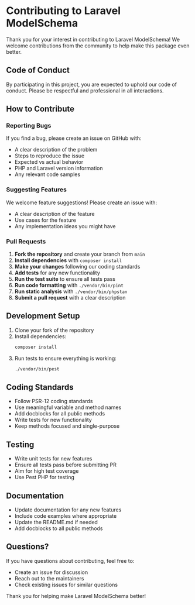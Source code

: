 # Contributing to Laravel ModelSchema

Thank you for your interest in contributing to Laravel ModelSchema! We welcome contributions from the community to help make this package even better.

## Code of Conduct

By participating in this project, you are expected to uphold our code of conduct. Please be respectful and professional in all interactions.

## How to Contribute

### Reporting Bugs

If you find a bug, please create an issue on GitHub with:
- A clear description of the problem
- Steps to reproduce the issue
- Expected vs actual behavior
- PHP and Laravel version information
- Any relevant code samples

### Suggesting Features

We welcome feature suggestions! Please create an issue with:
- A clear description of the feature
- Use cases for the feature
- Any implementation ideas you might have

### Pull Requests

1. **Fork the repository** and create your branch from `main`
2. **Install dependencies** with `composer install`
3. **Make your changes** following our coding standards
4. **Add tests** for any new functionality
5. **Run the test suite** to ensure all tests pass
6. **Run code formatting** with `./vendor/bin/pint`
7. **Run static analysis** with `./vendor/bin/phpstan`
8. **Submit a pull request** with a clear description

## Development Setup

1. Clone your fork of the repository
2. Install dependencies:
   ```bash
   composer install
   ```
3. Run tests to ensure everything is working:
   ```bash
   ./vendor/bin/pest
   ```

## Coding Standards

- Follow PSR-12 coding standards
- Use meaningful variable and method names
- Add docblocks for all public methods
- Write tests for new functionality
- Keep methods focused and single-purpose

## Testing

- Write unit tests for new features
- Ensure all tests pass before submitting PR
- Aim for high test coverage
- Use Pest PHP for testing

## Documentation

- Update documentation for any new features
- Include code examples where appropriate
- Update the README.md if needed
- Add docblocks to all public methods

## Questions?

If you have questions about contributing, feel free to:
- Create an issue for discussion
- Reach out to the maintainers
- Check existing issues for similar questions

Thank you for helping make Laravel ModelSchema better!